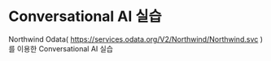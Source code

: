 # Conversational AI 실습

Northwind Odata( https://services.odata.org/V2/Northwind/Northwind.svc )를 이용한 Conversational AI 실습

